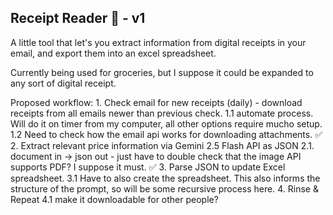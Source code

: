 ## Receipt Reader 🧾 - v1

A little tool that let's you extract information from digital receipts in your email, and export them into an excel spreadsheet.

Currently being used for groceries, but I suppose it could be expanded to any sort of digital receipt.

Proposed workflow:
    1. Check email for new receipts (daily) - download receipts from all emails newer than previous check.
        1.1 automate process. Will do it on timer from my computer, all other options require mucho setup. 
        1.2 Need to check how the email api works for downloading attachments. ✅
    2. Extract relevant price information via Gemini 2.5 Flash API as JSON
        2.1. document in -> json out - just have to double check that the image API supports PDF? I suppose it must. ✅
    3. Parse JSON to update Excel spreadsheet.
        3.1 Have to also create the spreadsheet. This also informs the structure of the prompt, so will be some recursive process here.
    4. Rinse & Repeat
        4.1 make it downloadable for other people?

